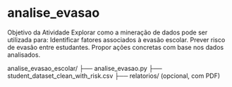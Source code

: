 # analise_evasao
Objetivo da Atividade Explorar como a mineração de dados pode ser utilizada para: Identificar fatores associados à evasão escolar. Prever risco de evasão entre estudantes. Propor ações concretas com base nos dados analisados.

analise_evasao_escolar/
  ├── analise_evasao.py
  ├── student_dataset_clean_with_risk.csv
  ├── relatorios/ (opcional, com PDF)

